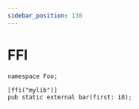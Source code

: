 ```yaml
---
sidebar_position: 130
---
```


# FFI

```mew
namespace Foo;

[ffi("mylib")]
pub static external bar(first: i8);
```